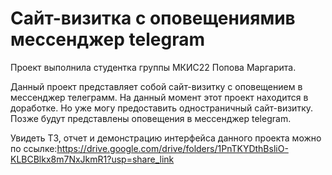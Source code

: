 # Сайт-визитка с оповещениямив мессенджер telegram
Проект выполнила студентка группы МКИС22 Попова Маргарита.

Данный проект представляет собой сайт-визитку с оповещением в мессенджер телеграмм. На данный момент этот проект находится в доработке. Но уже могу предоставить одностраничный сайт-визитку. Позже будут представлены оповещения в мессенджер telegram.

Увидеть ТЗ, отчет и демонстрацию интерфейса данного проекта можно по ссылке:https://drive.google.com/drive/folders/1PnTKYDthBsliO-KLBCBlkx8m7NxJkmR1?usp=share_link
